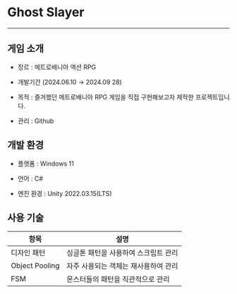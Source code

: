 # Ghost Slayer

---------------

## 게임 소개

- 장르 : 메트로배니아 액션 RPG

- 개발기간 (2024.06.10 → 2024.09 28)

- 목적  : 즐겨했던 메트로배니아 RPG 게임을 직접 구현해보고자 제작한 프로젝트입니다.

- 관리 : Github




## 개발 환경
- 플랫폼 : Windows 11

- 언어 : C#

- 엔진 환경 : Unity 2022.03.15(LTS)




## 사용 기술

| 항목 | 설명 |
| ------------ | ------------- |
| 디자인 패턴 | 싱글톤 패턴을 사용하여 스크립트 관리 |
| Object Pooling | 자주 사용되는 객체는 재사용하여 관리 |
| FSM | 몬스터들의 패턴을 직관적으로 관리 |
